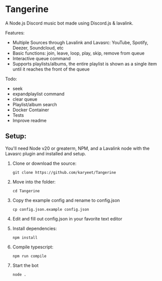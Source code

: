 # Tangerine

A Node.js Discord music bot made using Discord.js & lavalink.

Features:
- Multiple Sources through Lavalink and Lavasrc: YouTube, Spotify, Deezer, Soundcloud, etc
- Basic functions: join, leave, loop, play, skip, remove from queue
- Interactive queue command
- Supports playlists/albums, the entire playlist is shown as a single item until it reaches the front of the queue

Todo:
- seek
- expandplaylist command
- clear queue
- Playlist/album search
- Docker Container
- Tests
- Improve readme

## Setup:

You'll need Node v20 or greaterm, NPM, and a Lavalink node with the Lavasrc plugin and installed and setup.

1. Clone or download the source: 

    ```git clone https://github.com/karyeet/Tangerine```

2. Move into the folder:

    ```cd Tangerine```

3. Copy the example config and rename to config.json

    ```cp config.json.example config.json```

5. Edit and fill out config.json in your favorite text editor

6. Install dependencies: 

    ```npm install```

7. Compile typescript: 

    ```npm run compile```

8. Start the bot

    ```node .```

    
